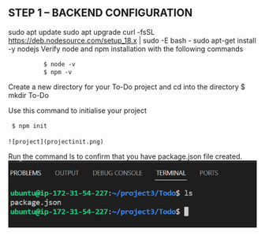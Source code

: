 ## STEP 1 – BACKEND CONFIGURATION

sudo apt update 
sudo apt upgrade
curl -fsSL https://deb.nodesource.com/setup_18.x | sudo -E bash -
sudo apt-get install -y nodejs
Verify node and npm installation with the following commands
              
              $ node -v 
              $ npm -v 

Create a new directory for your To-Do project and cd into the directory
$ mkdir To-Do

Use this command to initialise your project

     $ npm init
     
    ![project](projectinit.png) 

Run the command ls to confirm that you have package.json file created.
![package](package.json.png)






        
